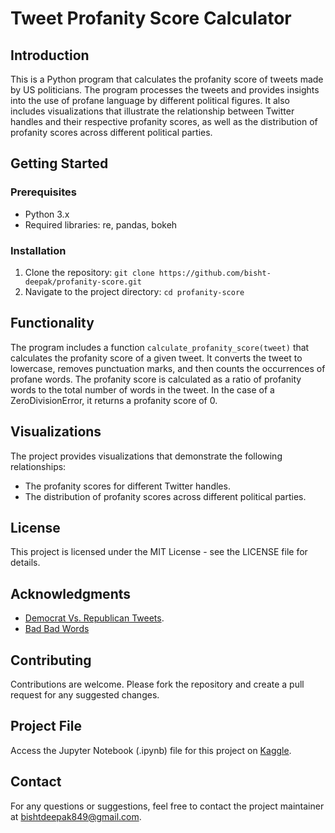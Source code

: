 # Tweet Profanity Score Calculator

## Introduction
This is a Python program that calculates the profanity score of tweets made by US politicians. The program processes the tweets and provides insights into the use of profane language by different political figures. It also includes visualizations that illustrate the relationship between Twitter handles and their respective profanity scores, as well as the distribution of profanity scores across different political parties.

## Getting Started
### Prerequisites
- Python 3.x
- Required libraries: re, pandas, bokeh

### Installation
1. Clone the repository: `git clone https://github.com/bisht-deepak/profanity-score.git`
2. Navigate to the project directory: `cd profanity-score`

## Functionality
The program includes a function `calculate_profanity_score(tweet)` that calculates the profanity score of a given tweet. It converts the tweet to lowercase, removes punctuation marks, and then counts the occurrences of profane words. The profanity score is calculated as a ratio of profanity words to the total number of words in the tweet. In the case of a ZeroDivisionError, it returns a profanity score of 0.

## Visualizations
The project provides visualizations that demonstrate the following relationships:
- The profanity scores for different Twitter handles.
- The distribution of profanity scores across different political parties.

## License
This project is licensed under the MIT License - see the LICENSE file for details.

## Acknowledgments
- [Democrat Vs. Republican Tweets](https://www.kaggle.com/datasets/kapastor/democratvsrepublicantweets/).
- [Bad Bad Words](https://www.kaggle.com/datasets/nicapotato/bad-bad-words/)

## Contributing
Contributions are welcome. Please fork the repository and create a pull request for any suggested changes.

## Project File
Access the Jupyter Notebook (.ipynb) file for this project on [Kaggle](https://www.kaggle.com/code/thethirdchapter/profanity-score).

## Contact
For any questions or suggestions, feel free to contact the project maintainer at [bishtdeepak849@gmail.com](bishtdeepak8469@gmail.com).
